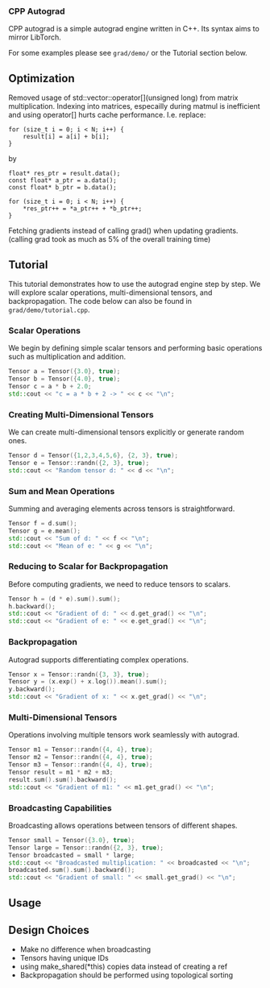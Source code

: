 ### CPP Autograd
CPP autograd is a simple autograd engine written in C++.
Its syntax aims to mirror LibTorch.

For some examples please see `grad/demo/` or the Tutorial section below.

## Optimization
Removed usage of std::vector<float>::operator[](unsigned long) from matrix multiplication.
Indexing into matrices, especailly during matmul is inefficient and using operator[] hurts cache performance. I.e. replace:
```
for (size_t i = 0; i < N; i++) {
    result[i] = a[i] + b[i];
}
```
by
```
float* res_ptr = result.data();
const float* a_ptr = a.data();
const float* b_ptr = b.data();

for (size_t i = 0; i < N; i++) {
    *res_ptr++ = *a_ptr++ + *b_ptr++;
}
```
Fetching gradients instead of calling grad() when updating gradients.  (calling grad took as much as 5% of the overall training time)

## Tutorial

This tutorial demonstrates how to use the autograd engine step by step.
We will explore scalar operations, multi-dimensional tensors, and backpropagation. The code below can also be found in `grad/demo/tutorial.cpp`.

### Scalar Operations
We begin by defining simple scalar tensors and performing basic operations such as multiplication and addition.
```cpp
Tensor a = Tensor({3.0}, true);
Tensor b = Tensor({4.0}, true);
Tensor c = a * b + 2.0;
std::cout << "c = a * b + 2 -> " << c << "\n";
```

### Creating Multi-Dimensional Tensors
We can create multi-dimensional tensors explicitly or generate random ones.
```cpp
Tensor d = Tensor({1,2,3,4,5,6}, {2, 3}, true);
Tensor e = Tensor::randn({2, 3}, true);
std::cout << "Random tensor d: " << d << "\n";
```

### Sum and Mean Operations
Summing and averaging elements across tensors is straightforward.
```cpp
Tensor f = d.sum();
Tensor g = e.mean();
std::cout << "Sum of d: " << f << "\n";
std::cout << "Mean of e: " << g << "\n";
```

### Reducing to Scalar for Backpropagation
Before computing gradients, we need to reduce tensors to scalars.
```cpp
Tensor h = (d * e).sum().sum();
h.backward();
std::cout << "Gradient of d: " << d.get_grad() << "\n";
std::cout << "Gradient of e: " << e.get_grad() << "\n";
```

### Backpropagation
Autograd supports differentiating complex operations.
```cpp
Tensor x = Tensor::randn({3, 3}, true);
Tensor y = (x.exp() + x.log()).mean().sum();
y.backward();
std::cout << "Gradient of x: " << x.get_grad() << "\n";
```

### Multi-Dimensional Tensors
Operations involving multiple tensors work seamlessly with autograd.
```cpp
Tensor m1 = Tensor::randn({4, 4}, true);
Tensor m2 = Tensor::randn({4, 4}, true);
Tensor m3 = Tensor::randn({4, 4}, true);
Tensor result = m1 * m2 + m3;
result.sum().sum().backward();
std::cout << "Gradient of m1: " << m1.get_grad() << "\n";
```

### Broadcasting Capabilities
Broadcasting allows operations between tensors of different shapes.
```cpp
Tensor small = Tensor({3.0}, true);
Tensor large = Tensor::randn({2, 3}, true);
Tensor broadcasted = small * large;
std::cout << "Broadcasted multiplication: " << broadcasted << "\n";
broadcasted.sum().sum().backward();
std::cout << "Gradient of small: " << small.get_grad() << "\n";
```

## Usage

## Design Choices
- Make no difference when broadcasting
- Tensors having unique IDs
- using make_shared(*this) copies data instead of creating a ref
- Backpropagation should be performed using topological sorting
